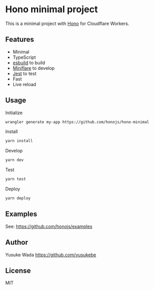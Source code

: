 # Hono minimal project

This is a minimal project with [Hono](https://github.com/honojs/hono/) for Cloudflare Workers.

## Features

- Minimal
- TypeScript
- [esbuild](https://github.com/evanw/esbuild) to build
- [Miniflare](https://github.com/cloudflare/miniflare) to develop
- [Jest](https://jestjs.io/ja/) to test
- Fast
- Live reload

## Usage

Initialize

```sh
wrangler generate my-app https://github.com/honojs/hono-minimal
```

Install

```sh
yarn install
```

Develop

```sh
yarn dev
```

Test

```sh
yarn test
```

Deploy

```sh
yarn deploy
```

## Examples

See: <https://github.com/honojs/examples>

## Author

Yusuke Wada <https://github.com/yusukebe>

## License

MIT
